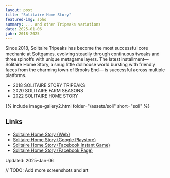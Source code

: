 ```yaml
---
layout: post
title: "Solitaire Home Story"
featured-img: soho
summary: ... and other Tripeaks variations
date: 2025-01-06
jahr: 2018-2025
---
```


Since 2018, Solitaire Tripeaks has become the most successful core mechanic at Softgames, evolving steadily through continuous tweaks and three spinoffs with unique metagame layers. The latest installment—Solitaire Home Story, a snug little dollhouse world bursting with friendly faces from the charming town of Brooks End— is  successful across multiple platforms.

* 2018 SOLITAIRE STORY TRIPEAKS
* 2020 SOLITAIRE FARM SEASONS
* 2022 SOLITAIRE HOME STORY

{% include image-gallery2.html folder="/assets/soli" short="soli" %}

## Links

* [Solitaire Home Story (Web)](https://solitairestory.com/game/)
* [Solitaire Home Story (Google Playstore)](https://play.google.com/store/apps/details?id=com.softgames.solitaire.tripeaks.home.story)
* [Solitaire Home Story (Facebook Instant Game)](https://fb.gg/play/solitairehomestory)
* [Solitaire Home Story (Facebook Page)](https://www.facebook.com/solitairehomestoryhub/ )



Updated: 2025-Jan-06

// TODO: Add more screenshots and art
